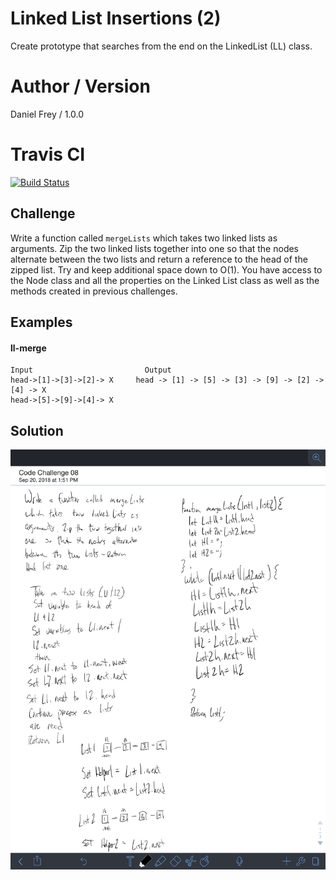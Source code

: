 # Linked List Insertions (2)

Create prototype that searches from the end on the LinkedList (LL) class.

# Author / Version

Daniel Frey / 1.0.0

# Travis CI

[![Build Status](https://travis-ci.com/fncreative/data-structures-and-algorithms.svg?branch=master)](https://travis-ci.com/fncreative/data-structures-and-algorithms)

## Challenge

Write a function called `mergeLists` which takes two linked lists as arguments. 
Zip the two linked lists together into one so that the nodes alternate between 
the two lists and return a reference to the head of the zipped list. 
Try and keep additional space down to O(1). 
You have access to the Node class and all the properties on the Linked List class as 
well as the methods created in previous challenges.

## Examples

#### ll-merge
    Input                         Output
    head->[1]->[3]->[2]-> X     head -> [1] -> [5] -> [3] -> [9] -> [2] -> [4] -> X
    head->[5]->[9]->[4]-> X
   
## Solution

![whiteboard solution](whiteboard.png)
